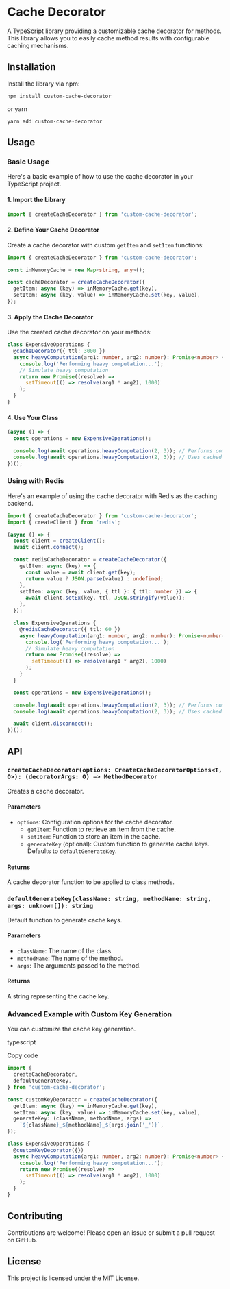 # Cache Decorator

A TypeScript library providing a customizable cache decorator for methods. This library allows you to easily cache method results with configurable caching mechanisms.

## Installation

Install the library via npm:

```
npm install custom-cache-decorator
```

or yarn

```
yarn add custom-cache-decorator
```

## Usage

### Basic Usage

Here's a basic example of how to use the cache decorator in your TypeScript project.

#### 1. Import the Library

```ts
import { createCacheDecorator } from 'custom-cache-decorator';
```

#### 2. Define Your Cache Decorator

Create a cache decorator with custom `getItem` and `setItem` functions:

```ts
import { createCacheDecorator } from 'custom-cache-decorator';

const inMemoryCache = new Map<string, any>();

const cacheDecorator = createCacheDecorator({
  getItem: async (key) => inMemoryCache.get(key),
  setItem: async (key, value) => inMemoryCache.set(key, value),
});
```

#### 3. Apply the Cache Decorator

Use the created cache decorator on your methods:

```ts
class ExpensiveOperations {
  @cacheDecorator({ ttl: 3000 })
  async heavyComputation(arg1: number, arg2: number): Promise<number> {
    console.log('Performing heavy computation...');
    // Simulate heavy computation
    return new Promise((resolve) =>
      setTimeout(() => resolve(arg1 * arg2), 1000)
    );
  }
}
```

#### 4. Use Your Class

```ts
(async () => {
  const operations = new ExpensiveOperations();

  console.log(await operations.heavyComputation(2, 3)); // Performs computation
  console.log(await operations.heavyComputation(2, 3)); // Uses cached result
})();
```

### Using with Redis

Here's an example of using the cache decorator with Redis as the caching backend.

```ts
import { createCacheDecorator } from 'custom-cache-decorator';
import { createClient } from 'redis';

(async () => {
  const client = createClient();
  await client.connect();

  const redisCacheDecorator = createCacheDecorator({
    getItem: async (key) => {
      const value = await client.get(key);
      return value ? JSON.parse(value) : undefined;
    },
    setItem: async (key, value, { ttl }: { ttl: number }) => {
      await client.setEx(key, ttl, JSON.stringify(value));
    },
  });

  class ExpensiveOperations {
    @redisCacheDecorator({ ttl: 60 })
    async heavyComputation(arg1: number, arg2: number): Promise<number> {
      console.log('Performing heavy computation...');
      // Simulate heavy computation
      return new Promise((resolve) =>
        setTimeout(() => resolve(arg1 * arg2), 1000)
      );
    }
  }

  const operations = new ExpensiveOperations();

  console.log(await operations.heavyComputation(2, 3)); // Performs computation
  console.log(await operations.heavyComputation(2, 3)); // Uses cached result

  await client.disconnect();
})();
```

## API

### `createCacheDecorator(options: CreateCacheDecoratorOptions<T, O>): (decoratorArgs: O) => MethodDecorator`

Creates a cache decorator.

#### Parameters

- `options`: Configuration options for the cache decorator.
  - `getItem`: Function to retrieve an item from the cache.
  - `setItem`: Function to store an item in the cache.
  - `generateKey` (optional): Custom function to generate cache keys. Defaults to `defaultGenerateKey`.

#### Returns

A cache decorator function to be applied to class methods.

### `defaultGenerateKey(className: string, methodName: string, args: unknown[]): string`

Default function to generate cache keys.

#### Parameters

- `className`: The name of the class.
- `methodName`: The name of the method.
- `args`: The arguments passed to the method.

#### Returns

A string representing the cache key.

### Advanced Example with Custom Key Generation

You can customize the cache key generation.

typescript

Copy code

```ts
import {
  createCacheDecorator,
  defaultGenerateKey,
} from 'custom-cache-decorator';

const customKeyDecorator = createCacheDecorator({
  getItem: async (key) => inMemoryCache.get(key),
  setItem: async (key, value) => inMemoryCache.set(key, value),
  generateKey: (className, methodName, args) =>
    `${className}_${methodName}_${args.join('_')}`,
});

class ExpensiveOperations {
  @customKeyDecorator({})
  async heavyComputation(arg1: number, arg2: number): Promise<number> {
    console.log('Performing heavy computation...');
    return new Promise((resolve) =>
      setTimeout(() => resolve(arg1 * arg2), 1000)
    );
  }
}
```

## Contributing

Contributions are welcome! Please open an issue or submit a pull request on GitHub.

## License

This project is licensed under the MIT License.
